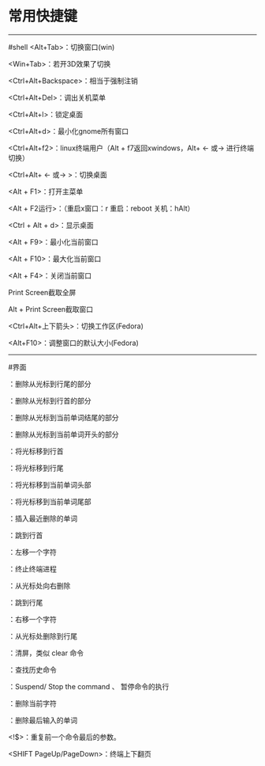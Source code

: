# 常用快捷键
---
#shell
<Alt+Tab>：切换窗口(win)

<Win+Tab>：若开3D效果了切换

<Ctrl+Alt+Backspace>：相当于强制注销

<Ctrl+Alt+Del>：调出关机菜单

<Ctrl+Alt+l>：锁定桌面

<Ctrl+Alt+d>：最小化gnome所有窗口

<Ctrl+Alt+f2>：linux终端用户（Alt + f7返回xwindows，Alt+ <- 或-> 进行终端切换）

<Ctrl+Alt+ <- 或-> >：切换桌面

<Alt + F1>：打开主菜单

<Alt + F2运行>：（重启x窗口：r 重启：reboot 关机：hAlt）

<Ctrl + Alt + d>：显示桌面

<Alt + F9>：最小化当前窗口

<Alt + F10>：最大化当前窗口

<Alt + F4>：关闭当前窗口

Print Screen截取全屏

Alt + Print Screen截取窗口

<Ctrl+Alt+上下箭头>：切换工作区(Fedora)

<Alt+F10>：调整窗口的默认大小(Fedora)

---
#界面

<Ctrl k>：删除从光标到行尾的部分

<Ctrl u>：删除从光标到行首的部分

<Alt d>：删除从光标到当前单词结尾的部分

<Ctrl w>：删除从光标到当前单词开头的部分

<Ctrl a>：将光标移到行首

<Ctrl e>：将光标移到行尾

<Alt a>：将光标移到当前单词头部

<Alt e>：将光标移到当前单词尾部

<Ctrl y>：插入最近删除的单词

<Ctrl a>：跳到行首

<Ctrl b>：左移一个字符

<Ctrl c>：终止终端进程

<Ctrl d>：从光标处向右删除

<Ctrl e>：跳到行尾

<Ctrl f>：右移一个字符

<Ctrl k>：从光标处删除到行尾

<Ctrl l>：清屏，类似 clear 命令

<Ctrl r>：查找历史命令

<Ctrl z>：Suspend/ Stop the command  、 暂停命令的执行

<Ctrl h>：删除当前字符

<Ctrl w>：删除最后输入的单词

<!$>：重复前一个命令最后的参数。

<SHIFT PageUp/PageDown>：终端上下翻页